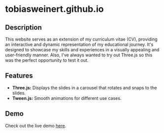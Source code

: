 # tobiasweinert.github.io
## Description

This website serves as an extension of my curriculum vitae (CV), providing an interactive and dynamic representation of my educational journey. It's designed to showcase my skills and experiences in a visually appealing and user-friendly manner. Also, I've always wanted to try out Three.js so this was the perfect opportunity to test it out.

## Features
- **Three.js:** Displays the slides in a carousel that rotates and snaps to the slides.
- **Tween.js:** Smooth animations for different use cases.

## Demo

Check out the live demo [here](https://tobiasweinert.github.io/).
